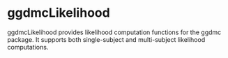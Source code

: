 # ggdmcLikelihood
ggdmcLikelihood provides likelihood computation functions for the ggdmc package. It supports both single-subject and multi-subject likelihood computations.
